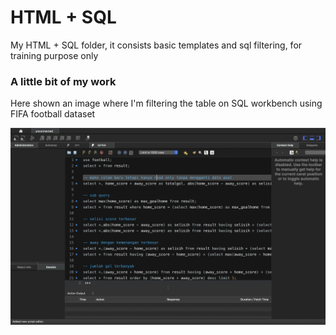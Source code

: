 # HTML + SQL

My HTML + SQL folder, it consists basic templates and sql filtering, for training purpose only

### A little bit of my work

Here shown an image where I'm filtering the table on SQL workbench using FIFA football dataset

![sql](Images/sql.png)
